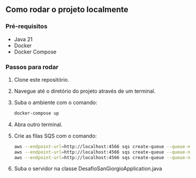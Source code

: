 ## Como rodar o projeto localmente

### Pré-requisitos
- Java 21
- Docker
- Docker Compose

### Passos para rodar

1. Clone este repositório.
2. Navegue até o diretório do projeto através de um terminal.
3. Suba o ambiente com o comando:

   ```bash
   docker-compose up

4. Abra outro terminal.
5. Crie as filas SQS com o comando:

    ```bash
    aws --endpoint-url=http://localhost:4566 sqs create-queue --queue-name partial-payment
    aws --endpoint-url=http://localhost:4566 sqs create-queue --queue-name total-payment
    aws --endpoint-url=http://localhost:4566 sqs create-queue --queue-name excess-payment
   
6. Suba o servidor na classe DesafioSanGiorgioApplication.java